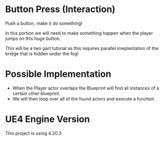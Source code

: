 # Button Press (Interaction)
Push a button, make it do something!

In this portion we will need to make something happen when the player jumps on this huge button.

This will be a two part tutorial as this requires parallel imeplentation of the bridge that is hidden under the fog!

# Possible Implementation
 - When the Player actor overlaps the Blueprint will find all instances of a certain other blueprint.
 - We will then loop over all of the found actors and execute a function

# UE4 Engine Version
This project is using 4.20.3
